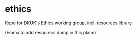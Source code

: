 # ethics
Repo for DKUK's Ethics working group, incl. resources library


(Emma to add resourecs dump in this place)
